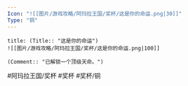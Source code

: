 ```yaml
---
Icon: "![[图片/游戏攻略/阿玛拉王国/奖杯/这是你的命运.png|30]]"
Type: "铜"
---
```

```ad-common-bronze-trophy
title: (Title:: "这是你的命运")
![[图片/游戏攻略/阿玛拉王国/奖杯/这是你的命运.png|100]]

(Comment:: "已解锁一个顶级天命。")
```

#阿玛拉王国/奖杯 #奖杯 #奖杯/铜
